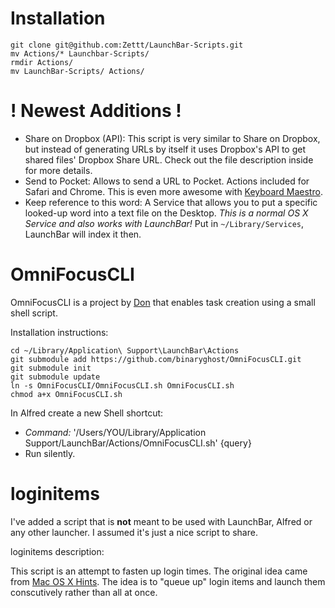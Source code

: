 # Installation #

	git clone git@github.com:Zettt/LaunchBar-Scripts.git
	mv Actions/* Launchbar-Scripts/
	rmdir Actions/
	mv LaunchBar-Scripts/ Actions/

# ! Newest Additions ! #

* Share on Dropbox (API): This script is very similar to Share on Dropbox, but instead of generating URLs by itself it uses Dropbox's API to get shared files' Dropbox Share URL. Check out the file description inside for more details.
* Send to Pocket: Allows to send a URL to Pocket. Actions included for Safari and Chrome. This is even more awesome with [Keyboard Maestro](http://mosx.tumblr.com/post/34720575388).
* Keep reference to this word: A Service that allows you to put a specific looked-up word into a text file on the Desktop. *This is a normal OS X Service and also works with LaunchBar!* Put in `~/Library/Services`, LaunchBar will index it then.

# OmniFocusCLI #

OmniFocusCLI is a project by [Don](https://github.com/binaryghost/OmniFocusCLI) that enables task creation using a small shell script.  

Installation instructions:

	cd ~/Library/Application\ Support\LaunchBar\Actions
	git submodule add https://github.com/binaryghost/OmniFocusCLI.git
	git submodule init
	git submodule update
	ln -s OmniFocusCLI/OmniFocusCLI.sh OmniFocusCLI.sh
	chmod a+x OmniFocusCLI.sh

In Alfred create a new Shell shortcut:

* *Command:* '/Users/YOU/Library/Application Support/LaunchBar/Actions/OmniFocusCLI.sh' {query}
* Run silently.

# loginitems #

I've added a script that is **not** meant to be used with LaunchBar, Alfred or any other launcher. I assumed it's just a nice script to share.

loginitems description:

This script is an attempt to fasten up login times. The original idea came from [Mac OS X Hints](http://hints.macworld.com/article.php?story=20091108173250445). The idea is to "queue up" login items and launch them conscutively rather than all at once.

